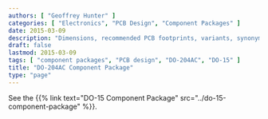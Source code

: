 ```yaml
---
authors: [ "Geoffrey Hunter" ]
categories: [ "Electronics", "PCB Design", "Component Packages" ]
date: 2015-03-09
description: "Dimensions, recommended PCB footprints, variants, synonyms and more for the DO-15 (DO-204AC) component package."
draft: false
lastmod: 2015-03-09
tags: [ "component packages", "PCB design", "DO-204AC", "DO-15" ]
title: "DO-204AC Component Package"
type: "page"
---
```


See the {{% link text="DO-15 Component Package" src="../do-15-component-package" %}}.
